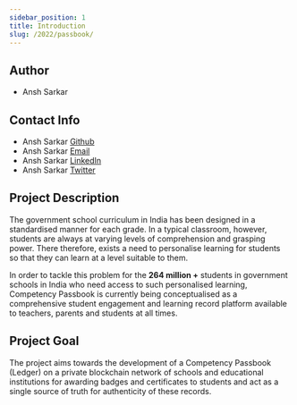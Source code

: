 ```yaml
---
sidebar_position: 1
title: Introduction
slug: /2022/passbook/
---
```


<!--

-->

## Author

- Ansh Sarkar

## Contact Info

- Ansh Sarkar  [Github](https://github.com/Ansh-Sarkar)
- Ansh Sarkar  [Email](mailto:anshsarkar18@gmail.com)
- Ansh Sarkar  [LinkedIn](https://www.linkedin.com/in/ansh-sarkar)
- Ansh Sarkar  [Twitter](https://twitter.com/AnshSark)

## Project Description

The government school curriculum in India has been designed in a standardised manner for each grade. In a typical classroom, however, students are always at varying levels of comprehension and grasping power. There therefore, exists a need to personalise learning for students so that they can learn at a level suitable to them.

In order to tackle this problem for the **264 million +** students in government schools in India who need access to such personalised learning, Competency Passbook is currently being conceptualised as a comprehensive student engagement and learning record platform available to teachers, parents and students at all times.

## Project Goal

The project aims towards the development of a Competency Passbook (Ledger) on a private blockchain network of schools and educational institutions for awarding badges and certificates to students and act as a single source of truth for authenticity of these records.
